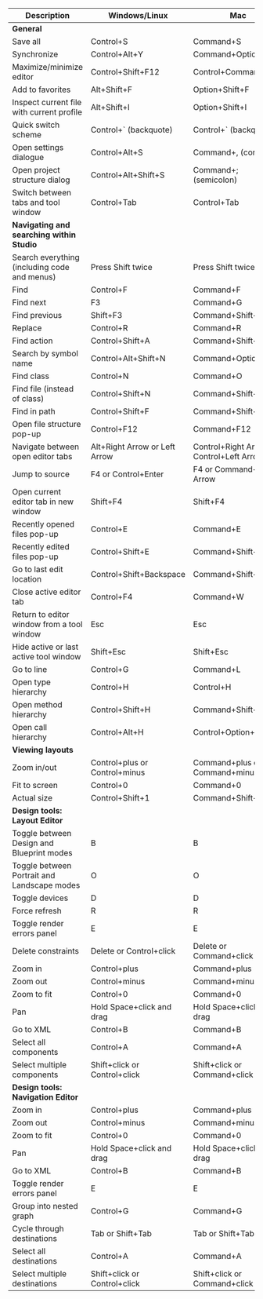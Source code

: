 | **Description** | **Windows/Linux** | **Mac** |
| --- | --- | --- |
| **General** |
| Save all | Control+S | Command+S |
| Synchronize | Control+Alt+Y | Command+Option+Y |
| Maximize/minimize editor | Control+Shift+F12 | Control+Command+F12 |
| Add to favorites | Alt+Shift+F | Option+Shift+F |
| Inspect current file with current profile | Alt+Shift+I | Option+Shift+I |
| Quick switch scheme | Control+` (backquote) | Control+` (backquote) |
| Open settings dialogue | Control+Alt+S | Command+, (comma) |
| Open project structure dialog | Control+Alt+Shift+S | Command+; (semicolon) |
| Switch between tabs and tool window | Control+Tab | Control+Tab |
| **Navigating and searching within Studio** |
| Search everything (including code and menus) | Press Shift twice | Press Shift twice |
| Find | Control+F | Command+F |
| Find next | F3 | Command+G |
| Find previous | Shift+F3 | Command+Shift+G |
| Replace | Control+R | Command+R |
| Find action | Control+Shift+A | Command+Shift+A |
| Search by symbol name | Control+Alt+Shift+N | Command+Option+O |
| Find class | Control+N | Command+O |
| Find file (instead of class) | Control+Shift+N | Command+Shift+O |
| Find in path | Control+Shift+F | Command+Shift+F |
| Open file structure pop-up | Control+F12 | Command+F12 |
| Navigate between open editor tabs | Alt+Right Arrow or Left Arrow | Control+Right Arrow or Control+Left Arrow |
| Jump to source | F4 or Control+Enter | F4 or Command+Down Arrow |
| Open current editor tab in new window | Shift+F4 | Shift+F4 |
| Recently opened files pop-up | Control+E | Command+E |
| Recently edited files pop-up | Control+Shift+E | Command+Shift+E |
| Go to last edit location | Control+Shift+Backspace | Command+Shift+Delete |
| Close active editor tab | Control+F4 | Command+W |
| Return to editor window from a tool window | Esc | Esc |
| Hide active or last active tool window | Shift+Esc | Shift+Esc |
| Go to line | Control+G | Command+L |
| Open type hierarchy | Control+H | Control+H |
| Open method hierarchy | Control+Shift+H | Command+Shift+H |
| Open call hierarchy | Control+Alt+H | Control+Option+H |
| **Viewing layouts** |
| Zoom in/out | Control+plus or Control+minus | Command+plus or Command+minus |
| Fit to screen | Control+0 | Command+0 |
| Actual size | Control+Shift+1 | Command+Shift+1 |
| **Design tools: Layout Editor** |
| Toggle between Design and Blueprint modes | B | B |
| Toggle between Portrait and Landscape modes | O | O |
| Toggle devices | D | D |
| Force refresh | R | R |
| Toggle render errors panel | E | E |
| Delete constraints | Delete or Control+click | Delete or Command+click |
| Zoom in | Control+plus | Command+plus |
| Zoom out | Control+minus | Command+minus |
| Zoom to fit | Control+0 | Command+0 |
| Pan | Hold Space+click and drag | Hold Space+click and drag |
| Go to XML | Control+B | Command+B |
| Select all components | Control+A | Command+A |
| Select multiple components | Shift+click or Control+click | Shift+click or Command+click |
| **Design tools: Navigation Editor** |
| Zoom in | Control+plus | Command+plus |
| Zoom out | Control+minus | Command+minus |
| Zoom to fit | Control+0 | Command+0 |
| Pan | Hold Space+click and drag | Hold Space+click and drag |
| Go to XML | Control+B | Command+B |
| Toggle render errors panel | E | E |
| Group into nested graph | Control+G | Command+G |
| Cycle through destinations | Tab or Shift+Tab | Tab or Shift+Tab |
| Select all destinations | Control+A | Command+A |
| Select multiple destinations | Shift+click or Control+click | Shift+click or Command+click |